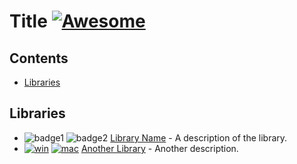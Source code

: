 # Title [![Awesome](https://awesome.re/badge.svg)](https://awesome.re)

## Contents

- [Libraries](#libraries)

## Libraries

- ![badge1](https://example.com/badge1.svg) ![badge2](https://example.com/badge2.svg) [Library Name](https://github.com/example/lib) - A description of the library.
- [![win](https://example.com/win.svg)](#win) [![mac](https://example.com/mac.svg)](#mac) [Another Library](https://github.com/example/lib2) - Another description.